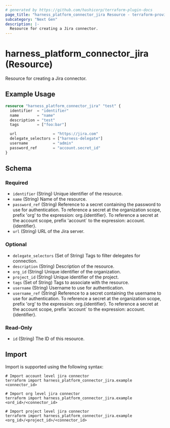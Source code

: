 ```yaml
---
# generated by https://github.com/hashicorp/terraform-plugin-docs
page_title: "harness_platform_connector_jira Resource - terraform-provider-harness"
subcategory: "Next Gen"
description: |-
  Resource for creating a Jira connector.
---
```


# harness_platform_connector_jira (Resource)

Resource for creating a Jira connector.

## Example Usage

```terraform
resource "harness_platform_connector_jira" "test" {
  identifier  = "identifier"
  name        = "name"
  description = "test"
  tags        = ["foo:bar"]

  url                = "https://jira.com"
  delegate_selectors = ["harness-delegate"]
  username           = "admin"
  password_ref       = "account.secret_id"
}
```

<!-- schema generated by tfplugindocs -->
## Schema

### Required

- `identifier` (String) Unique identifier of the resource.
- `name` (String) Name of the resource.
- `password_ref` (String) Reference to a secret containing the password to use for authentication. To reference a secret at the organization scope, prefix 'org' to the expression: org.{identifier}. To reference a secret at the account scope, prefix 'account` to the expression: account.{identifier}.
- `url` (String) URL of the Jira server.

### Optional

- `delegate_selectors` (Set of String) Tags to filter delegates for connection.
- `description` (String) Description of the resource.
- `org_id` (String) Unique identifier of the organization.
- `project_id` (String) Unique identifier of the project.
- `tags` (Set of String) Tags to associate with the resource.
- `username` (String) Username to use for authentication.
- `username_ref` (String) Reference to a secret containing the username to use for authentication. To reference a secret at the organization scope, prefix 'org' to the expression: org.{identifier}. To reference a secret at the account scope, prefix 'account` to the expression: account.{identifier}.

### Read-Only

- `id` (String) The ID of this resource.

## Import

Import is supported using the following syntax:

```shell
# Import account level jira connector 
terraform import harness_platform_connector_jira.example <connector_id>

# Import org level jira connector 
terraform import harness_platform_connector_jira.example <ord_id>/<connector_id>

# Import project level jira connector 
terraform import harness_platform_connector_jira.example <org_id>/<project_id>/<connector_id>
```
